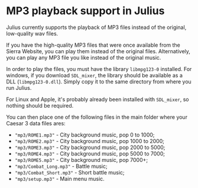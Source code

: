 # MP3 playback support in Julius

Julius currently supports the playback of MP3 files instead of the original, low-quality wav files.

If you have the high-quality MP3 files that were once available from the Sierra Website, you can play them instead of the original files. Alternatively, you can play any MP3 file you like instead of the original music.

In order to play the files, you must have the library `libmpg123-0` installed. For windows, if you download `SDL_mixer`, the library should be available as a DLL (`libmpg123-0.dll`). Simply copy it to the same directory from where you run Julius.

For Linux and Apple, it's probably already been installed with `SDL_mixer`, so nothing should be required.

You can then place one of the following files in the main folder where your Caesar 3 data files ares:

* `"mp3/ROME1.mp3"` - City background music, pop 0 to 1000;
* `"mp3/ROME2.mp3"` - City background music, pop 1000 to 2000;
* `"mp3/ROME3.mp3"` - City background music, pop 2000 to 5000;
* `"mp3/ROME4.mp3"` - City background music, pop 5000 to 7000;
* `"mp3/ROME5.mp3"` - City background music, pop 7000+;
* `"mp3/Combat_Long.mp3"` - Battle music;
* `"mp3/Combat_Short.mp3"` - Short battle music;
* `"mp3/setup.mp3"` - Main menu music.
